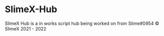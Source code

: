 # SlimeX-Hub
SlimeX Hub is a in works script hub being worked on from Slime#0954 © SlimeX 2021 - 2022
